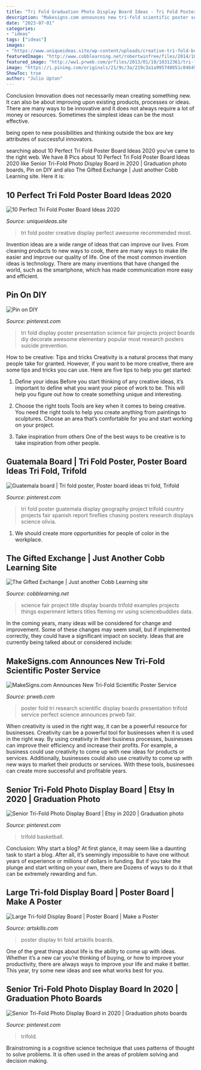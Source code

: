 ```yaml
---
title: "Tri Fold Graduation Photo Display Board Ideas - Tri Fold Poster Guatemala Display Geography Project Trifold Country Projects Fair Spanish Report Fireflies Chasing Posters Research Displays Science Olivia"
description: "Makesigns.com announces new tri-fold scientific poster service"
date: "2023-07-01"
categories:
- "ideas"
tags: ["ideas"]
images:
- "https://www.uniqueideas.site/wp-content/uploads/creative-tri-fold-board-ideas-easyposters-easyposters-1.jpg"
featuredImage: "http://www.cobblearning.net/robertwinfree/files/2014/10/Science-Fair-Trifold-Example3-2fnbqqp.jpg"
featured_image: "http://ww1.prweb.com/prfiles/2013/01/10/10312361/tri-fold-about.jpg"
image: "https://i.pinimg.com/originals/21/9c/3a/219c3a1a995748051c0464905ec7cf31.jpg"
ShowToc: true
author: "Julio Upton"
---
```



Conclusion
Innovation does not necessarily mean creating something new. It can also be about improving upon existing products, processes or ideas.
There are many ways to be innovative and it does not always require a lot of money or resources. Sometimes the simplest ideas can be the most effective.

 being open to new possibilities and thinking outside the box are key attributes of successful innovators.

	

		
searching about 10 Perfect Tri Fold Poster Board Ideas 2020 you've came to the right web. We have 8 Pics about 10 Perfect Tri Fold Poster Board Ideas 2020 like Senior Tri-Fold Photo Display Board in 2020 | Graduation photo boards, Pin on DIY and also The Gifted Exchange | Just another Cobb Learning site. Here it is:
		
    
## 10 Perfect Tri Fold Poster Board Ideas 2020

<img loading=lazy src="https://www.uniqueideas.site/wp-content/uploads/creative-tri-fold-board-ideas-easyposters-easyposters-1.jpg" onerror="this.onerror=null;this.src='https://tse4.mm.bing.net/th?id=OIP.RSWHZ8CkCNoq5obgl4g9lgHaEK&amp;pid=15.1';" alt="10 Perfect Tri Fold Poster Board Ideas 2020">

_Source: uniqueideas.site_

>tri fold poster creative display perfect awesome recommended most. 

	

Invention ideas are a wide range of ideas that can improve our lives. From cleaning products to new ways to cook, there are many ways to make life easier and improve our quality of life. One of the most common invention ideas is technology. There are many inventions that have changed the world, such as the smartphone, which has made communication more easy and efficient.

    
## Pin On DIY

<img loading=lazy src="https://i.pinimg.com/736x/a4/a6/06/a4a60616fa5b69f8a493e7235b7203fb.jpg" onerror="this.onerror=null;this.src='https://tse2.mm.bing.net/th?id=OIP.COLxbrc06D6Me6Bgd74newHaFi&amp;pid=15.1';" alt="Pin on DIY">

_Source: pinterest.com_

>tri fold display poster presentation science fair projects project boards diy decorate awesome elementary popular most research posters suicide prevention. 

	

How to be creative: Tips and tricks
Creativity is a natural process that many people take for granted. However, if you want to be more creative, there are some tips and tricks you can use. Here are five tips to help you get started:
1. Define your ideas
Before you start thinking of any creative ideas, it’s important to define what you want your piece of work to be. This will help you figure out how to create something unique and interesting.

2. Choose the right tools
Tools are key when it comes to being creative. You need the right tools to help you create anything from paintings to sculptures. Choose an area that’s comfortable for you and start working on your project.
3. Take inspiration from others
One of the best ways to be creative is to take inspiration from other people.

    
## Guatemala Board | Tri Fold Poster, Poster Board Ideas Tri Fold, Trifold

<img loading=lazy src="https://i.pinimg.com/originals/21/9c/3a/219c3a1a995748051c0464905ec7cf31.jpg" onerror="this.onerror=null;this.src='https://tse1.mm.bing.net/th?id=OIP.rBu3P7eK0pZw26b6geau8QHaFz&amp;pid=15.1';" alt="Guatemala board | Tri fold poster, Poster board ideas tri fold, Trifold">

_Source: pinterest.com_

>tri fold poster guatemala display geography project trifold country projects fair spanish report fireflies chasing posters research displays science olivia. 

	

1. We should create more opportunities for people of color in the workplace.

    
## The Gifted Exchange | Just Another Cobb Learning Site

<img loading=lazy src="http://www.cobblearning.net/robertwinfree/files/2014/10/Science-Fair-Trifold-Example3-2fnbqqp.jpg" onerror="this.onerror=null;this.src='https://tse2.mm.bing.net/th?id=OIP.kwM06m0fkzpQerUm-rTB4gHaHh&amp;pid=15.1';" alt="The Gifted Exchange | Just another Cobb Learning site">

_Source: cobblearning.net_

>science fair project title display boards trifold examples projects things experiment letters titles fleming mr using sciencebuddies data. 

	

In the coming years, many ideas will be considered for change and improvement. Some of these changes may seem small, but if implemented correctly, they could have a significant impact on society. Ideas that are currently being talked about or considered include: 

    
## MakeSigns.com Announces New Tri-Fold Scientific Poster Service

<img loading=lazy src="http://ww1.prweb.com/prfiles/2013/01/10/10312361/tri-fold-about.jpg" onerror="this.onerror=null;this.src='https://tse2.mm.bing.net/th?id=OIP.h8hG_UK31ycrUQxZEJ_HbgHaFZ&amp;pid=15.1';" alt="MakeSigns.com Announces New Tri-Fold Scientific Poster Service">

_Source: prweb.com_

>poster fold tri research scientific display boards presentation trifold service perfect science announces prweb fair. 

	

When creativity is used in the right way, it can be a powerful resource for businesses.
Creativity can be a powerful tool for businesses when it is used in the right way. By using creativity in their business processes, businesses can improve their efficiency and increase their profits. For example, a business could use creativity to come up with new ideas for products or services. Additionally, businesses could also use creativity to come up with new ways to market their products or services. With these tools, businesses can create more successful and profitable years.

    
## Senior Tri-Fold Photo Display Board | Etsy In 2020 | Graduation Photo

<img loading=lazy src="https://i.pinimg.com/originals/37/05/58/370558e3c00a265854b9c8e0979094c7.jpg" onerror="this.onerror=null;this.src='https://tse4.mm.bing.net/th?id=OIP.gA8N6Jig19cbv4yrp0ATAwHaHa&amp;pid=15.1';" alt="Senior Tri-Fold Photo Display Board | Etsy in 2020 | Graduation photo">

_Source: pinterest.com_

>trifold basketball. 

	

Conclusion: Why start a blog?
At first glance, it may seem like a daunting task to start a blog. After all, it’s seemingly impossible to have one without years of experience or millions of dollars in funding. But if you take the plunge and start writing on your own, there are Dozens of ways to do it that can be extremely rewarding and fun.

    
## Large Tri-fold Display Board | Poster Board | Make A Poster

<img loading=lazy src="http://www.artskills.com/UploadedPosterImages/PosterProducts/Zoom/zoom-1-PA1565_LargeTrifold.jpg" onerror="this.onerror=null;this.src='https://tse1.mm.bing.net/th?id=OIP.JYv2F5SV1EuycqLulOrKFwHaHa&amp;pid=15.1';" alt="Large Tri-fold Display Board | Poster Board | Make a Poster">

_Source: artskills.com_

>poster display tri fold artskills boards. 

	

One of the great things about life is the ability to come up with ideas. Whether it’s a new car you’re thinking of buying, or how to improve your productivity, there are always ways to improve your life and make it better. This year, try some new ideas and see what works best for you.

    
## Senior Tri-Fold Photo Display Board In 2020 | Graduation Photo Boards

<img loading=lazy src="https://i.pinimg.com/736x/61/18/3a/61183a961d2f24e97668c9ee1f38c22e.jpg" onerror="this.onerror=null;this.src='https://tse3.mm.bing.net/th?id=OIP.NJtO6wQdBnko9Ld3ssbeQwHaGI&amp;pid=15.1';" alt="Senior Tri-Fold Photo Display Board in 2020 | Graduation photo boards">

_Source: pinterest.com_

>trifold. 

	

Brainstroming is a cognitive science technique that uses patterns of thought to solve problems. It is often used in the areas of problem solving and decision making.

